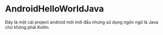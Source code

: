 # AndroidHelloWorldJava
Đây là một cái project android mới mới đầu nhưng sử dụng ngôn ngữ là Java chứ không phải Kotlin
